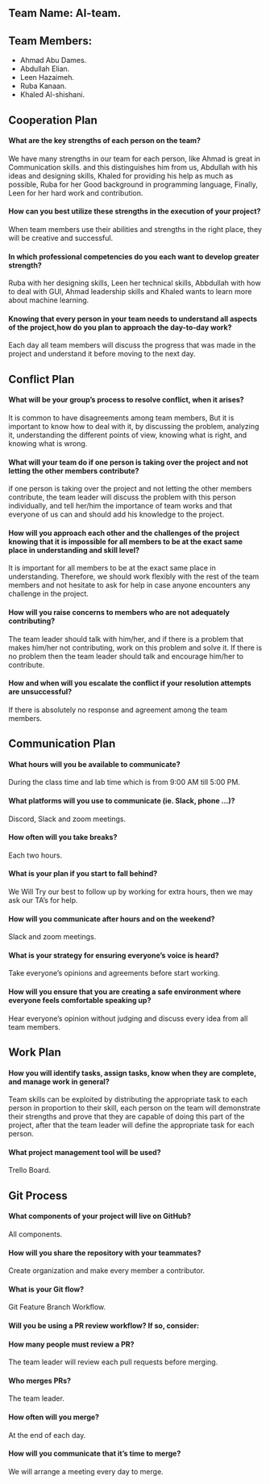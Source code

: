 ## Team Name: AI-team.

## Team Members:

- Ahmad Abu Dames.
- Abdullah Elian.
- Leen Hazaimeh.
- Ruba Kanaan.
- Khaled Al-shishani.




## Cooperation Plan

#### What are the key strengths of each person on the team?
We have many strengths in our team for each person, like Ahmad is great in Communication skills. and this distinguishes him from us, Abdullah with his ideas and designing skills, Khaled for providing his help as much as possible, Ruba for her Good background in programming language, Finally, Leen for her hard work and contribution.

#### How can you best utilize these strengths in the execution of your project?
When team members use their abilities and strengths in the right place, they will be creative and successful. 

#### In which professional competencies do you each want to develop greater strength?
Ruba with her designing skills,  Leen her technical skills, Abbdullah with how to deal with GUI, Ahmad leadership skills and Khaled wants to learn more about machine learning.

####  Knowing that every person in your team needs to understand all aspects of the project,how do you plan to approach the day-to-day work?
Each day all team members will discuss the progress that was made in the project and understand it before moving to the next day.


## Conflict Plan


#### What will be your group’s process to resolve conflict, when it arises?
It is common to have disagreements among team members, But it is important to know how to deal with it, by discussing the problem, analyzing it, understanding the different points of view, knowing what is right, and knowing what is wrong. 

#### What will your team do if one person is taking over the project and not letting the other members contribute?

if one person is taking over the project and not letting the other members contribute, the team leader will discuss the problem with this person individually, and tell her/him the importance of team works and that everyone of us can and should add his knowledge to the project. 

#### How will you approach each other and the challenges of the project knowing that it is impossible for all members to be at the exact same place in understanding and skill level?

It is important for all members to be at the exact same place in understanding. Therefore, we should work flexibly with the rest of the team members and not hesitate to ask for help in case anyone encounters any challenge in the project. 


#### How will you raise concerns to members who are not adequately contributing?
The team leader should talk with him/her, and if there is a problem that makes him/her not contributing, work on this problem and solve it. If there is no problem then the team leader should talk and encourage him/her to contribute. 

#### How and when will you escalate the conflict if your resolution attempts are unsuccessful?
If there is absolutely no response and agreement among the team members.
##  Communication Plan

#### What hours will you be available to communicate?
During the class time and lab time which is from 9:00 AM till 5:00 PM.
#### What platforms will you use to communicate (ie. Slack, phone …)?
Discord, Slack and zoom meetings.
#### How often will you take breaks?
Each two hours.
#### What is your plan if you start to fall behind?
We Will Try our best to follow up by working for extra hours, then we may ask our TA’s for help.
#### How will you communicate after hours and on the weekend?
Slack and zoom meetings.
#### What is your strategy for ensuring everyone’s voice is heard?
Take everyone’s opinions and agreements before start working.
#### How will you ensure that you are creating a safe environment where everyone feels comfortable speaking up?
Hear everyone’s opinion without judging and discuss every idea from all team members.


## Work Plan

#### How you will identify tasks, assign tasks, know when they are complete, and manage work in general?
Team skills can be exploited by distributing the appropriate task to each person in proportion to their skill, each person on the team will demonstrate their strengths and prove that they are capable of doing this part of the project, after that the team leader will define the appropriate task for each person.
#### What project management tool will be used?
Trello Board.

## Git Process
#### What components of your project will live on GitHub?
All components.

#### How will you share the repository with your teammates?
Create organization and make every member a contributor.
#### What is your Git flow?
Git Feature Branch Workflow.

#### Will you be using a PR review workflow? If so, consider:
#### How many people must review a PR?
The team leader will review each pull requests before merging.
#### Who merges PRs?
The team leader.
#### How often will you merge?
At the end of  each day.
#### How will you communicate that it’s time to merge?
We will arrange a meeting every day to merge.
